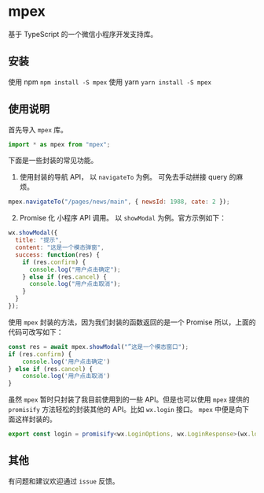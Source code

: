 # mpex

基于 TypeScript 的一个微信小程序开发支持库。

## 安装

使用 npm `npm install -S mpex`
使用 yarn `yarn install -S mpex`

## 使用说明

首先导入 `mpex` 库。

```js
import * as mpex from "mpex";
```

下面是一些封装的常见功能。

1.  使用封装的导航 API， 以 `navigateTo` 为例。 可免去手动拼接 query 的麻烦。

```js
mpex.navigateTo("/pages/news/main", { newsId: 1988, cate: 2 });
```

2.  Promise 化 小程序 API 调用。 以 `showModal` 为例。官方示例如下：

```js
wx.showModal({
  title: "提示",
  content: "这是一个模态弹窗",
  success: function(res) {
    if (res.confirm) {
      console.log("用户点击确定");
    } else if (res.cancel) {
      console.log("用户点击取消");
    }
  }
});
```

使用 `mpex` 封装的方法，因为我们封装的函数返回的是一个 Promise 所以，上面的代码可改写如下：

```js
const res = await mpex.showModal("”这是一个模态窗口");
if (res.confirm) {
    console.log('用户点击确定')
} else if (res.cancel) {
    console.log('用户点击取消')
}
```

虽然 `mpex` 暂时只封装了我目前使用到的一些 API。但是也可以使用 `mpex` 提供的 `promisify` 方法轻松的封装其他的 API。比如 `wx.login` 接口。
`mpex` 中便是向下面这样封装的。

```ts
export const login = promisify<wx.LoginOptions, wx.LoginResponse>(wx.login);
```

## 其他

有问题和建议欢迎通过 `issue` 反馈。

